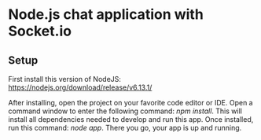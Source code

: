 # Node.js chat application with Socket.io

## Setup
First install this version of NodeJS: https://nodejs.org/download/release/v6.13.1/

After installing, open the project on your favorite code editor or IDE. Open a command window to 
enter the following command: *npm install*. This will install all dependencies needed to develop and run 
this app. Once installed, run this command: *node app*. There you go, your app is up and running. 